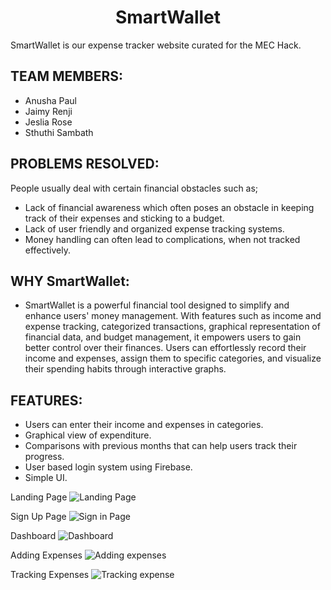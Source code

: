 <h1 align="center">SmartWallet</h1>
SmartWallet is our expense tracker website curated for the MEC Hack.

## TEAM MEMBERS:

- Anusha Paul
- Jaimy Renji
- Jeslia Rose
- Sthuthi Sambath

## PROBLEMS RESOLVED:
People usually deal with certain financial obstacles such as;
- Lack of financial awareness which often poses an obstacle in keeping track of their expenses and sticking to a budget.
- Lack of user friendly and organized expense tracking systems.
- Money handling can often lead to complications, when not tracked effectively.

## WHY SmartWallet:
- SmartWallet is a powerful financial tool designed to simplify and enhance users' money management. With features such as income and expense tracking, categorized transactions, graphical representation of financial data, and budget management, it empowers users to gain better control over their finances. Users can effortlessly record their income and expenses, assign them to specific categories, and visualize their spending habits through interactive graphs.

## FEATURES:
- Users can enter their income and expenses in categories.
- Graphical view of expenditure.
- Comparisons with previous months that can help users track their progress.
- User based login system using Firebase.
- Simple UI.

Landing Page
![Landing Page](https://github.com/JaimyRenji/SmartWallet/assets/117106823/20ff4342-1f4d-4c8f-a0f6-3afa51fe9469)

Sign Up Page
![Sign in Page](https://github.com/JaimyRenji/SmartWallet/assets/117106823/d3289368-6a47-477e-9b6f-fd41350534a9)

Dashboard
![Dashboard](https://github.com/JaimyRenji/SmartWallet/assets/117106823/b660afc1-e665-4d82-ba21-94f8c3e53316)

Adding Expenses
![Adding expenses](https://github.com/JaimyRenji/SmartWallet/assets/117106823/f2daaaaa-c95f-4a1a-ae7e-103f54d0f7d2)

Tracking Expenses
![Tracking expense](https://github.com/JaimyRenji/SmartWallet/assets/117106823/3b640341-ab10-40f0-92b6-7b32e92fa973)


